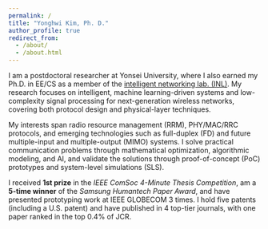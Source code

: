 ```yaml
---
permalink: /
title: "Yonghwi Kim, Ph. D."
author_profile: true
redirect_from: 
  - /about/
  - /about.html
---
```

I am a postdoctoral researcher at Yonsei University, where I also earned my Ph.D. in EE/CS as a member of the [intelligent networking lab. (INL)](https://cbchae.org). My research focuses on intelligent, machine learning-driven systems and low-complexity signal processing for next-generation wireless networks, covering both protocol design and physical-layer techniques.


My interests span radio resource management (RRM), PHY/MAC/RRC protocols, and emerging technologies such as full-duplex (FD) and future multiple-input and multiple-output (MIMO) systems. I solve practical communication problems through mathematical optimization, algorithmic modeling, and AI, and validate the solutions through proof-of-concept (PoC) prototypes and system-level simulations (SLS).

I received **1st prize** in the *IEEE ComSoc 4-Minute Thesis Competition*, am a **5-time winner** of the *Samsung Humantech Paper Award*, and have presented prototyping work at IEEE GLOBECOM 3 times. I hold five patents (including a U.S. patent) and have published in 4 top-tier journals, with one paper ranked in the top 0.4% of JCR.
